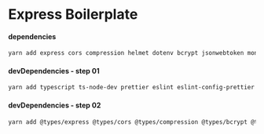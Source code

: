 # Express Boilerplate

#### dependencies

```bash
yarn add express cors compression helmet dotenv bcrypt jsonwebtoken mongoose mongoose-null-error http-status zod express-async-handler multer uuid
```

#### devDependencies - step 01

```bash
yarn add typescript ts-node-dev prettier eslint eslint-config-prettier lint-staged husky @typescript-eslint/parser @typescript-eslint/eslint-plugin --dev
```

#### devDependencies - step 02

```bash
yarn add @types/express @types/cors @types/compression @types/bcrypt @types/jsonwebtoken @types/multer @types/uuid --dev
```
